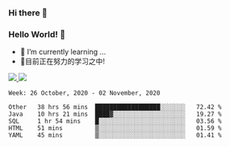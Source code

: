 ### Hi there 👋
### Hello World! 🙌

- 🌱 I’m currently learning ...
- 📖目前正在努力的学习之中!

<a href="https://github.com/anuraghazra/github-readme-stats">
  <img src="https://github-readme-stats.vercel.app/api?username=keyboardWithDream&show_icons=true&repo=github-readme-stats" />
</a>
<a href="https://github.com/anuraghazra/convoychat">
  <img src="https://github-readme-stats.vercel.app/api/top-langs/?username=keyboardWithDream&layout=compact&repo=convoychat" />
</a>



<!--START_SECTION:waka-->
```text
Week: 26 October, 2020 - 02 November, 2020

Other   38 hrs 56 mins  ██████████████████░░░░░░░   72.42 % 
Java    10 hrs 21 mins  ████▓░░░░░░░░░░░░░░░░░░░░   19.27 % 
SQL     1 hr 54 mins    █░░░░░░░░░░░░░░░░░░░░░░░░   03.56 % 
HTML    51 mins         ▒░░░░░░░░░░░░░░░░░░░░░░░░   01.59 % 
YAML    45 mins         ▒░░░░░░░░░░░░░░░░░░░░░░░░   01.41 % 
```
<!--END_SECTION:waka-->
